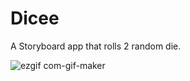# Dicee
A Storyboard app that rolls 2 random die.

![ezgif com-gif-maker](https://user-images.githubusercontent.com/107467793/209441720-57c4fb8d-0b98-4f6b-9c16-e28a720397c5.gif)
